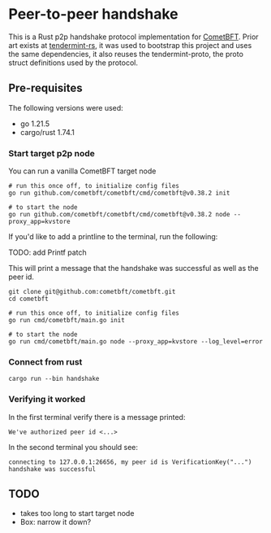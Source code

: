 # Peer-to-peer handshake

This is a Rust p2p handshake protocol implementation  for [CometBFT](https://github.com/cometbft/cometbft). Prior art exists at [tendermint-rs](https://github.com/informalsystems/tendermint-rs.git), it was used to bootstrap this project and uses the same dependencies, it also reuses the tendermint-proto, the proto struct definitions used by the protocol.

## Pre-requisites

The following versions were used:
- go 1.21.5
- cargo/rust 1.74.1

### Start target p2p node
You can run a vanilla CometBFT target node
```
# run this once off, to initialize config files
go run github.com/cometbft/cometbft/cmd/cometbft@v0.38.2 init

# to start the node
go run github.com/cometbft/cometbft/cmd/cometbft@v0.38.2 node --proxy_app=kvstore
```

If you'd like to add a printline to the terminal, run the following:

TODO: add Printf patch

This will print a message that the handshake was successful as well as the peer id.

```
git clone git@github.com:cometbft/cometbft.git
cd cometbft

# run this once off, to initialize config files
go run cmd/cometbft/main.go init

# to start the node
go run cmd/cometbft/main.go node --proxy_app=kvstore --log_level=error
```

### Connect from rust

```
cargo run --bin handshake
```

### Verifying it worked

In the first terminal verify there is a message printed:

`We've authorized peer id <...>`

In the second terminal you should see:

```
connecting to 127.0.0.1:26656, my peer id is VerificationKey("...")
handshake was successful
```


## TODO

- takes too long to start target node
- Box<dyn Error>: narrow it down?